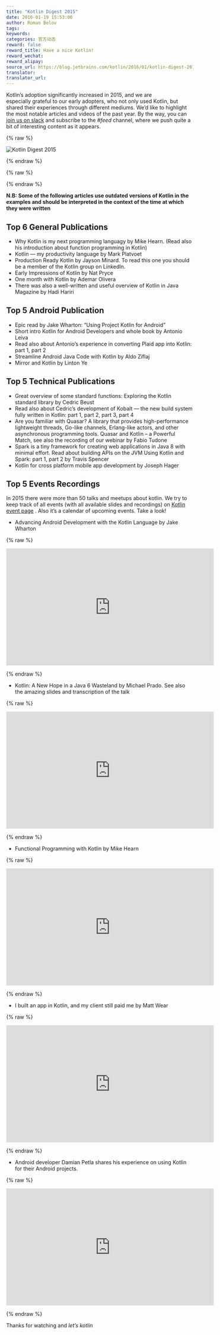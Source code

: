 ```yaml
---
title: "Kotlin Digest 2015"
date: 2016-01-19 15:53:00
author: Roman Belov
tags:
keywords:
categories: 官方动态
reward: false
reward_title: Have a nice Kotlin!
reward_wechat:
reward_alipay:
source_url: https://blog.jetbrains.com/kotlin/2016/01/kotlin-digest-2015/
translator:
translator_url:
---
```


Kotlin’s adoption significantly increased in 2015, and we are especially grateful to our early adopters, who not only used Kotlin, but shared their experiences through different mediums. We’d like to highlight the most notable articles and videos of the past year.
By the way, you can [join us on slack](http://kotlinslackin.herokuapp.com/) and subscribe to the <em>#feed</em> channel, where we push quite a bit of interesting content as it appears.

{% raw %}
<p><img alt="Kotlin Digest 2015" class="alignnone size-full wp-image-3501" data-recalc-dims="1" src="https://i0.wp.com/blog.jetbrains.com/kotlin/files/2016/01/Digest-2015-Cover.png?resize=640%2C320&amp;ssl=1"/></p>
{% endraw %}


{% raw %}
<p><span id="more-3400"></span></p>
{% endraw %}

**N.B: Some of the following articles use outdated versions of Kotlin in the examples and should be interpreted in the context of the time at which they were written**
## Top 6 General Publications


* Why Kotlin is my next programming languagу by Mike Hearn. (Read also his introduction about function programming in Kotlin)
* Kotlin — my productivity language by Mark Platvoet
* Production Ready Kotlin by Jayson Minard. To read this one you should be a member of the Kotlin group on LinkedIn.
* Early Impressions of Kotlin by Nat Pryce
* One month with Kotlin by Ademar Olivera
* There was also a well-written and useful overview of Kotlin in Java Magazine by Hadi Hariri

## Top 5 Android Publication


* Epic read by Jake Wharton: “Using Project Kotlin for Android”
* Short intro Kotlin for Android Developers and whole book by Antonio Leiva
* Read also about Antonio’s experience in converting Plaid app into Kotlin: part 1, part 2
* Streamline Android Java Code with Kotlin by Aldo Ziflaj
* Mirror and Kotlin by Linton Ye

## Top 5 Technical Publications


* Great overview of some standard functions: Exploring the Kotlin standard library by Cedric Beust
* Read also about Cedric’s development of Kobalt — the new build system fully written in Kotlin: part 1, part 2, part 3, part 4
* Are you familiar with Quasar? A library that provides high-performance lightweight threads, Go-like channels, Erlang-like actors, and other asynchronous programming tools. Quasar and Kotlin – a Powerful Match, see also the recording of our webinar by Fabio Tudone
* Spark is a tiny framework for creating web applications in Java 8 with minimal effort. Read about building APIs on the JVM Using Kotlin and Spark: part 1, part 2 by Travis Spencer
* Kotlin for cross platform mobile app development by Joseph Hager

## Top 5 Events Recordings

In 2015 there were more than 50 talks and meetups about kotlin. We try to keep track of all events (with all available slides and recordings) on [Kotlin event page](https://kotlinlang.org/docs/events.html) . Also it’s a calendar of upcoming events. Take a look!

* Advancing Android Development with the Kotlin Language by Jake Wharton


{% raw %}
<p><iframe allowfullscreen="allowfullscreen" frameborder="0" height="315" mozallowfullscreen="mozallowfullscreen" src="https://player.vimeo.com/video/144877458" webkitallowfullscreen="webkitallowfullscreen" width="560"></iframe></p>
{% endraw %}


* Kotlin: A New Hope in a Java 6 Wasteland by Michael Prado. See also the amazing slides and transcription of the talk


{% raw %}
<p><iframe allowfullscreen="allowfullscreen" frameborder="0" height="315" src="https://www.youtube.com/embed/0BiPmgk3nyw" width="560"></iframe></p>
{% endraw %}


* Functional Programming with Kotlin by Mike Hearn


{% raw %}
<p><iframe allowfullscreen="allowfullscreen" frameborder="0" height="315" src="https://www.youtube.com/embed/AhA-Q7MOre0" width="560"></iframe></p>
{% endraw %}


* I built an app in Kotlin, and my client still paid me by Matt Wear


{% raw %}
<p><iframe allowfullscreen="allowfullscreen" frameborder="0" height="315" src="https://www.youtube.com/embed/d7BiXy3Qdt8" width="560"></iframe></p>
{% endraw %}


* Android developer Damian Petla shares his experience on using Kotlin for their Android projects.


{% raw %}
<p><iframe allowfullscreen="allowfullscreen" frameborder="0" height="315" src="https://www.youtube.com/embed/011AL3Z6VmM" width="560"></iframe></p>
{% endraw %}

Thanks for watching and <em>let’s kotlin</em>
